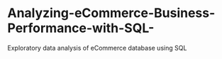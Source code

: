 # Analyzing-eCommerce-Business-Performance-with-SQL-
Exploratory data analysis of eCommerce database using SQL
